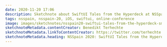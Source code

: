 ```yaml
---
date: 2020-11-20 17:06
description: Sketchnote about SwiftUI Tales from the Hyperdeck at NSSpain 2020
tags: nsspain, nsspain-20, iOS, swiftui, online-conference
image: images/sketchnotes/nsspain20-swiftui-tales-from-the-hyperdeck-small.jpg
sketchnoteMetadata.contentCreator: Benedikt Terhechte
sketchnoteMetadata.linkToContentCreator: https://twitter.com/terhechte
sketchnoteMetadata.heading: NSSpain 2020: SwiftUI Tales from the Hyperdeck
---
```

